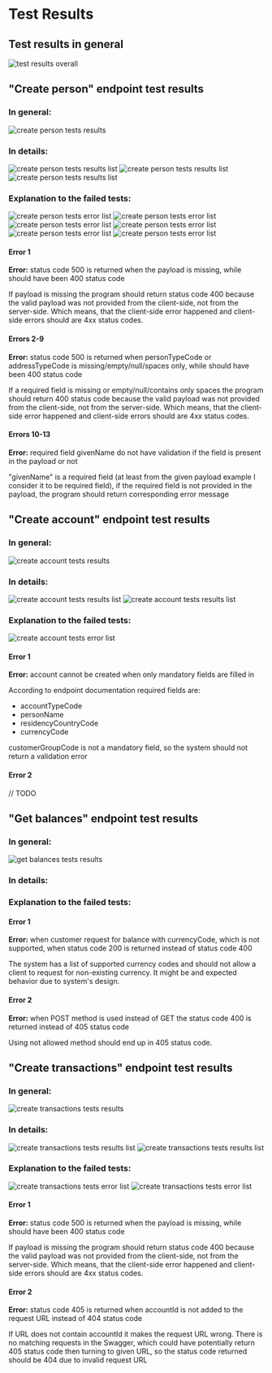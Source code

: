 # Test Results

## Test results in general
![test results overall](results_images/img.png)

## "Create person" endpoint test results
### In general:
![create person tests results](results_images/img_1.png)
### In details:
![create person tests results list](results_images/img_2.png)
![create person tests results list](results_images/img_3.png)
![create person tests results list](results_images/img_4.png)

### Explanation to the failed tests:
![create person tests error list](results_images/img_5.png)
![create person tests error list](results_images/img_6.png)
![create person tests error list](results_images/img_7.png)
![create person tests error list](results_images/img_8.png)
![create person tests error list](results_images/img_9.png)
![create person tests error list](results_images/img_10.png)

#### **Error 1**
**Error:** status code 500 is returned when the payload is missing, while should have been 400 status code

If payload is missing the program should return status code 400 because the valid payload was not provided from the 
client-side, not from the server-side. Which means, that the client-side error happened and client-side errors should 
are 4xx status codes.


#### **Errors 2-9**
**Error:** status code 500 is returned when personTypeCode or addressTypeCode is missing/empty/null/spaces only, while should have been 400 status code

If a required field is missing or empty/null/contains only spaces the program should return 400 status code
because the valid payload was not provided from the client-side, not from the server-side. Which means, that the client-side error happened and client-side errors should
are 4xx status codes.

#### **Errors 10-13**
**Error:** required field givenName do not have validation if the field is present in the payload or not

"givenName" is a required field (at least from the given payload example I consider it to be required field),
if the required field is not provided in the payload, the program should return corresponding error message

## "Create account" endpoint test results
### In general:
![create account tests results](results_images/img_11.png)
### In details:
![create account tests results list](results_images/img_12.png)
![create account tests results list](results_images/img_13.png)
### Explanation to the failed tests:
![create account tests error list](results_images/img_14.png)
#### **Error 1**
**Error:** account cannot be created when only mandatory fields are filled in

According to endpoint documentation required fields are:
* accountTypeCode
* personName
* residencyCountryCode
* currencyCode

customerGroupCode is not a mandatory field, so the system should not return a validation error

#### **Error 2**
// TODO

## "Get balances" endpoint test results
### In general:
![get balances tests results](results_images/img_15.png)
### In details:

### Explanation to the failed tests:

#### **Error 1**
**Error:** when customer request for balance with currencyCode, which is not supported, when status code 200 is returned 
instead of status code 400

The system has a list of supported currency codes and should not allow a client to request for non-existing currency. It 
might be and expected behavior due to system's design.

#### **Error 2**
**Error:** when POST method is used instead of GET the status code 400 is returned instead of 405 status code

Using not allowed method should end up in 405 status code.

## "Create transactions" endpoint test results
### In general:
![create transactions tests results](results_images/img_16.png)
### In details:
![create transactions tests results list](results_images/img_17.png)
![create transactions tests results list](results_images/img_18.png)
### Explanation to the failed tests:
![create transactions tests error list](results_images/img_19.png)
![create transactions tests error list](results_images/img_19.png)
#### **Error 1**
**Error:** status code 500 is returned when the payload is missing, while should have been 400 status code

If payload is missing the program should return status code 400 because the valid payload was not provided from the
client-side, not from the server-side. Which means, that the client-side error happened and client-side errors should
are 4xx status codes.
#### **Error 2**
**Error:** status code 405 is returned when accountId is not added to the request URL instead of 404 status code

If URL does not contain accountId it makes the request URL wrong. There is no matching requests in the Swagger, which 
could have potentially return 405 status code then turning to given URL, so the status code returned should be 404 due 
to invalid request URL
